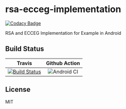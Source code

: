 # rsa-ecceg-implementation

[![Codacy Badge](https://api.codacy.com/project/badge/Grade/fc9bba000e784d8ea475d0f14d9bcbe6)](https://app.codacy.com/app/berviantoleo/rsa-ecceg-implementation?utm_source=github.com&utm_medium=referral&utm_content=berv-uni-project/rsa-ecceg-implementation&utm_campaign=Badge_Grade_Settings)

RSA and ECCEG Implementation for Example in Android

## Build Status

| Travis | Github Action | 
|:------:|:-------------:|
| [![Build Status](https://travis-ci.org/berv-uni-project/rsa-ecceg-implementation.svg?branch=master)](https://travis-ci.org/berv-uni-project/rsa-ecceg-implementation) | ![Android CI](https://github.com/berv-uni-project/rsa-ecceg-implementation/workflows/Android%20CI/badge.svg) |

## License

MIT
